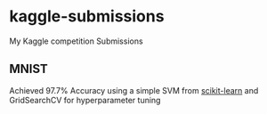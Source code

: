 # kaggle-submissions
My Kaggle competition Submissions
## MNIST 
Achieved 97.7% Accuracy using a simple SVM from [scikit-learn](http://scikit-learn.org/stable/) and GridSearchCV for hyperparameter tuning
